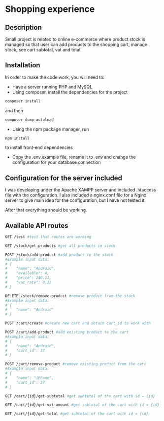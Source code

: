 # Shopping experience

## Description
Small project is related to online e-commerce where product stock is managed so that user can add products to the shopping cart, manage stock, see cart subtotal, vat and total.

## Installation
In order to make the code work, you will need to:
- Have a server running PHP and MySQL
- Using composer, install the dependencies for the project
```bash
composer install
```
and then
```bash
composer dump-autoload
```
- Using the npm package manager, run
```bash
npm install
```
to install front-end dependencies
- Copy the .env.example file, rename it to .env and change the configuration for your database connection

## Configuration for the server included
I was developing under the Apache XAMPP server and included .htaccess file with the configuration.
I also included a nginx.conf file for a Nginx server to give main idea for the configuration, but I have not tested it.

After that everything should be working.

## Available API routes
```bash
GET /test #test that routes are working
```
```bash
GET /stock/get-products #get all products in stock
```
```bash
POST /stock/add-product #add product to the stock
#Example input data:
# {
#    "name": "Android",
#    "available": 4,
#    "price": 240.11,
#    "vat_rate": 0.13
# }
```
```bash
DELETE /stock/remove-product #remove product from the stock
#Example input data:
# {
#    "name": "Android"
# }
```
```bash
POST /cart/create #create new cart and obtain cart_id to work with
```
```bash
POST /cart/add-product #add existing product to the cart
#Example input data:
# {
#    "name": "Android",
#    "cart_id": 37
# }
```
```bash
POST /cart/remove-product #remove existing product from the cart
#Example input data:
# {
#    "name": "iPhone",
#    "cart_id": 37
# }
```
```bash
GET /cart/{id}/get-subtotal #get subtotal of the cart with id = {id}
```
```bash
GET /cart/{id}/get-vat-amount #get subtotal of the cart with id = {id}
```
```bash
GET /cart/{id}/get-total #get subtotal of the cart with id = {id}
```